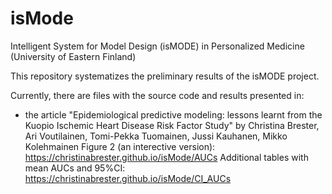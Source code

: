 # isMode
Intelligent System for Model Design (isMODE) in Personalized Medicine (University of Eastern Finland)

This repository systematizes the preliminary results of the isMODE project. 

Currently, there are files with the source code and results presented in:

- the article "Epidemiological predictive modeling: lessons learnt from the Kuopio Ischemic Heart Disease Risk Factor Study" by Christina Brester, Ari Voutilainen, Tomi-Pekka Tuomainen, Jussi Kauhanen, Mikko Kolehmainen
Figure 2 (an interective version):
https://christinabrester.github.io/isMode/AUCs
Additional tables with mean AUCs and 95%CI:
https://christinabrester.github.io/isMode/CI_AUCs

